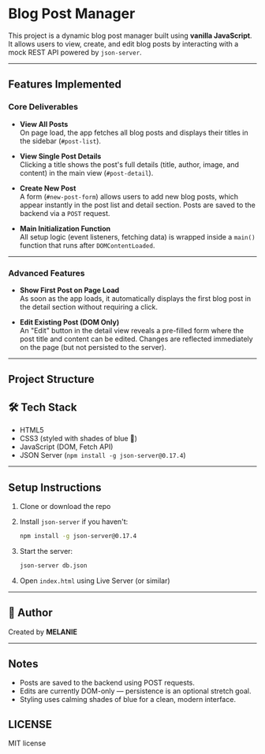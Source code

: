 
#  Blog Post Manager

This project is a dynamic blog post manager built using **vanilla JavaScript**. It allows users to view, create, and edit blog posts by interacting with a mock REST API powered by `json-server`.

---

## Features Implemented

### Core Deliverables

- **View All Posts**  
  On page load, the app fetches all blog posts and displays their titles in the sidebar (`#post-list`).

- **View Single Post Details**  
  Clicking a title shows the post's full details (title, author, image, and content) in the main view (`#post-detail`).

- **Create New Post**  
  A form (`#new-post-form`) allows users to add new blog posts, which appear instantly in the post list and detail section. Posts are saved to the backend via a `POST` request.

- **Main Initialization Function**  
  All setup logic (event listeners, fetching data) is wrapped inside a `main()` function that runs after `DOMContentLoaded`.

---

###  Advanced Features

- **Show First Post on Page Load**  
  As soon as the app loads, it automatically displays the first blog post in the detail section without requiring a click.

- **Edit Existing Post (DOM Only)**  
  An "Edit" button in the detail view reveals a pre-filled form where the post title and content can be edited. Changes are reflected immediately on the page (but not persisted to the server).

---

##  Project Structure

## 🛠 Tech Stack

* HTML5
* CSS3 (styled with shades of blue 🎨)
* JavaScript (DOM, Fetch API)
* JSON Server (`npm install -g json-server@0.17.4`)

---

##  Setup Instructions

1. Clone or download the repo
2. Install `json-server` if you haven't:

   ```bash
   npm install -g json-server@0.17.4
   ```
3. Start the server:

   ```bash
   json-server db.json
   ```
4. Open `index.html` using Live Server (or similar)

---

## 🧠 Author

Created by **MELANIE** 

---

## Notes

* Posts are saved to the backend using POST requests.
* Edits are currently DOM-only — persistence is an optional stretch goal.
* Styling uses calming shades of blue for a clean, modern interface.

## LICENSE
MIT license
